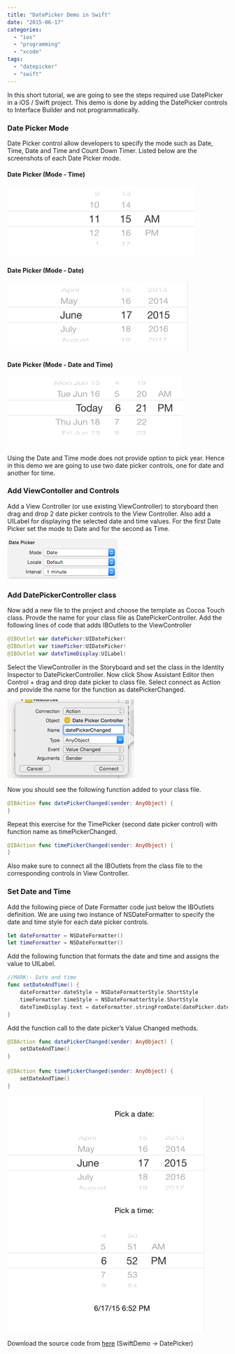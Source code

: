 ```yaml
---
title: "DatePicker Demo in Swift"
date: "2015-06-17"
categories: 
  - "ios"
  - "programming"
  - "xcode"
tags: 
  - "datepicker"
  - "swift"
---
```


In this short tutorial, we are going to see the steps required use DatePicker in a iOS / Swift project. This demo is done by adding the DatePicker controls to Interface Builder and not programmatically.  

### Date Picker Mode

Date Picker control allow developers to specify the mode such as Date, Time, Date and Time and Count Down Timer. Listed below are the screenshots of each Date Picker mode.  

#### Date Picker (Mode - Time)

[![Date Picker Mode set to time](/assets/images/Date-Picker-Mode-set-to-time_thumb.png "Date Picker Mode set to time")](https://rshankar.com/wp-content/uploads/2015/06/Date-Picker-Mode-set-to-time_full.png)

#### Date Picker (Mode - Date)

[![Date Picker Mode set to Date](/assets/images/Date-Picker-Mode-set-to-Date_thumb.png "Date Picker Mode set to Date")](https://rshankar.com/wp-content/uploads/2015/06/Date-Picker-Mode-set-to-Date_full.png)

#### Date Picker (Mode - Date and Time)

[![Date and Time mode set for Date Picker](/assets/images/Date-and-Time-mode-set-for-Date-Picker_thumb.png "Date and Time mode set for Date Picker")](https://rshankar.com/wp-content/uploads/2015/06/Date-and-Time-mode-set-for-Date-Picker_full.png)

Using the Date and Time mode does not provide option to pick year. Hence in this demo we are going to use two date picker controls, one for date and another for time.  

### Add ViewContoller and Controls

Add a View Controller (or use existing ViewController) to storyboard then drag and drop 2 date picker controls to the View Controller. Also add a UILabel for displaying the selected date and time values. For the first Date Picker set the mode to Date and for the second as Time.  

[![](/assets/images/1434546891_thumb.png)](https://rshankar.com/wp-content/uploads/2015/06/1434546891_full.png)

### Add DatePickerController class

Now add a new file to the project and choose the template as Cocoa Touch class. Provde the name for your class file as DatePickerController. Add the following lines of code that adds IBOutlets to the ViewController

```swift
@IBOutlet var datePicker:UIDatePicker!
@IBOutlet var timePicker:UIDatePicker!
@IBOutlet var dateTimeDisplay:UILabel!
```

Select the ViewController in the Storyboard and set the class in the Identity Inspector to DatePickerController. Now click Show Assistant Editor then Control + drag and drop date picker to class file. Select connect as Action and provide the name for the function as datePickerChanged.  

[![](/assets/images/1434546565_thumb.png)](https://rshankar.com/wp-content/uploads/2015/06/1434546565_full.png)

Now you should see the following function added to your class file.  

```swift
@IBAction func datePickerChanged(sender: AnyObject) {
}
```

Repeat this exercise for the TimePicker (second date picker control) with function name as timePickerChanged.  

```swift
@IBAction func timePickerChanged(sender: AnyObject) {
}
```

Also make sure to connect all the IBOutlets from the class file to the corresponding controls in View Controller.

### Set Date and Time

Add the following piece of Date Formatter code just below the IBOutlets definition. We are using two instance of NSDateFormatter to specify the date and time style for each date picker controls.

```swift
let dateFormatter = NSDateFormatter()
let timeFormatter = NSDateFormatter()
```

Add the following function that formats the date and time and assigns the value to UILabel.  

```swift
//MARK:- Date and time
func setDateAndTime() {
    dateFormatter.dateStyle = NSDateFormatterStyle.ShortStyle
    timeFormatter.timeStyle = NSDateFormatterStyle.ShortStyle
    dateTimeDisplay.text = dateFormatter.stringFromDate(datePicker.date) + " " + timeFormatter.stringFromDate(timePicker.date)
}
```

Add the function call to the date picker’s Value Changed methods.  

```swift
@IBAction func datePickerChanged(sender: AnyObject) {
    setDateAndTime()
}

@IBAction func timePickerChanged(sender: AnyObject) {
    setDateAndTime()
}
```

[![](/assets/images/1434547713_thumb.png)](https://rshankar.com/wp-content/uploads/2015/06/1434547713_full.png)

Download the source code from [here](https://github.com/rshankras/SwiftDemo) (SwiftDemo -> DatePicker)
